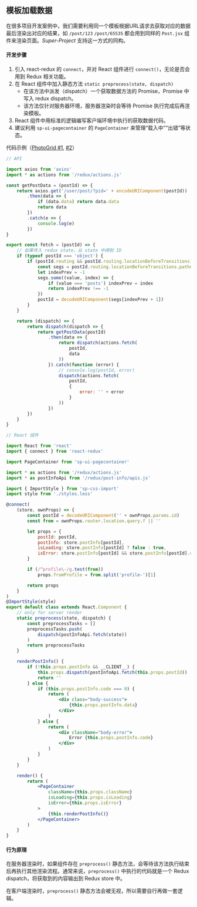 ## 模板加载数据

在很多项目开发案例中，我们需要利用同一个模板根据URL请求去获取对应的数据最后渲染出对应的结果，如 `/post/123` `/post/65535` 都会用到同样的 `Post.jsx` 组件来渲染页面。*Super-Project* 支持这一方式的同构。

#### 开发步骤

1. 引入 react-redux 的 `connect`，并对 React 组件进行 `connect()`，无论是否会用到 Redux 相关功能。
2. 在 React 组件中加入静态方法 `static preprocess(state, dispatch)`
   * 在该方法中派发（dispatch）一个获取数据方法的 Promise，Promise 中写入 redux dispatch。
   * 该方法仅针对服务器环境，服务器渲染时会等待 Promise 执行完成后再渲染模板。
3. React 组件中用标准的逻辑编写客户端环境中执行的获取数据代码。
4. 建议利用 `sp-ui-pagecontainer` 的 `PageContainer` 来管理“载入中”“出错”等状态。

代码示例（[PhotoGrid #1](https://photogrid.cmcm.com/posts/TG8RUL2Bn1%2FdC5jyCRdM3Q%3D%3D), [#2](https://photogrid.cmcm.com/posts/CYZG4I%2FNDOWvEdmN6vzV4Q%3D%3D)）

```js
// API

import axios from 'axios'
import * as actions from '/redux/actions.js'

const getPostData = (postId) => {
    return axios.get('/user/post/?pid=' + encodeURIComponent(postId))
        .then(data => {
            if (data.data) return data.data
            return data
        })
        .catch(e => {
            console.log(e)
        })
}

export const fetch = (postId) => {
    // 如果传入 redux state，从 state 中得到 ID
    if (typeof postId === 'object') {
        if (postId.routing && postId.routing.locationBeforeTransitions) {
            const segs = postId.routing.locationBeforeTransitions.pathname.split('/')
            let indexPrev = -1
            segs.some((value, index) => {
                if (value === 'posts') indexPrev = index
                return indexPrev !== -1
            })
            postId = decodeURIComponent(segs[indexPrev + 1])
        }
    }

    return (dispatch) => {
        return dispatch(dispatch => {
            return getPostData(postId)
                .then(data => {
                    return dispatch(actions.fetch(
                        postId,
                        data
                    ))
                }).catch(function (error) {
                    // console.log(postId, error)
                    dispatch(actions.fetch(
                        postId,
                        {
                            error: '' + error
                        }
                    ))
                })
        })
    }
}
```

```jsx
// React 组件

import React from 'react'
import { connect } from 'react-redux'

import PageContainer from 'sp-ui-pagecontainer'

import * as actions from '/redux/actions.js'
import * as postInfoApi from '/redux/post-info/apis.js'

import { ImportStyle } from 'sp-css-import'
import style from './styles.less'

@connect(
    (store, ownProps) => {
        const postId = decodeURIComponent('' + ownProps.params.id)
        const from = ownProps.router.location.query.f || ''

        let props = {
            postId: postId,
            postInfo: store.postInfo[postId],
            isLoading: store.postInfo[postId] ? false : true,
            isError: store.postInfo[postId] && store.postInfo[postId].code !== 0 ? true : false
        }

        if (/^profile\-/g.test(from))
            props.fromProfile = from.split('profile-')[1]

        return props
    }
)
@ImportStyle(style)
export default class extends React.Component {
    // only for server render
    static preprocess(state, dispatch) {
        const preprocessTasks = []
        preprocessTasks.push(
            dispatch(postInfoApi.fetch(state))
        )
        return preprocessTasks
    }

    renderPostInfo() {
        if (!this.props.postInfo && __CLIENT__) {
            this.props.dispatch(postInfoApi.fetch(this.props.postId))
            return ''
        } else {
            if (this.props.postInfo.code === 0) {
                return (
                    <div class="body-success">
                        {this.props.postInfo.data}
                    </div>
                )
            } else {
                return (
                    <div className="body-error">
                        Error {this.props.postInfo.code}
                    </div>
                )
            }
        }
    }

    render() {
        return (
            <PageContainer
                className={this.props.className}
                isLoading={this.props.isLoading}
                isError={this.props.isError}
            >
                {this.renderPostInfo()}
            </PageContainer>
        )
    }
}
```

#### 行为原理

在服务器渲染时，如果组件存在 `preprocess()` 静态方法，会等待该方法执行结束后再执行其他渲染流程。通常来说，`preprocess()` 中执行的代码就是一个 Redux dispatch，将获取到的内容输出到 Redux store 中。

在客户端渲染时，`preprocess()` 静态方法会被无视，所以需要自行再做一套逻辑。